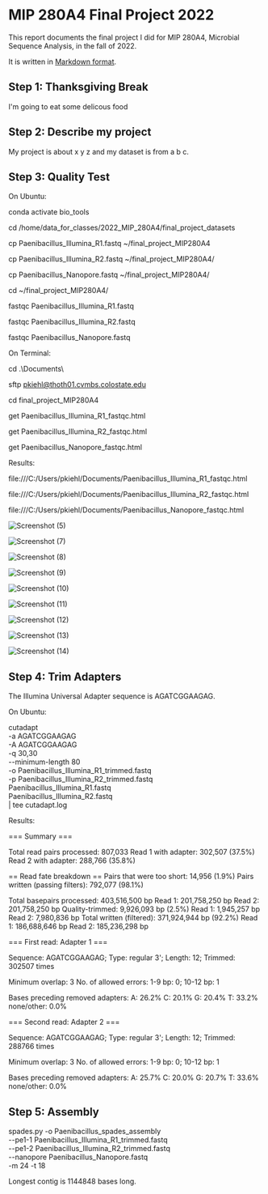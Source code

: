 # MIP 280A4 Final Project 2022

This report documents the final project I did for MIP 280A4, Microbial Sequence Analysis, in the fall of 2022.

It is written in [Markdown format](https://www.markdownguide.org/basic-syntax/).  

## Step 1: Thanksgiving Break

I'm going to eat some delicous food

## Step 2: Describe my project

My project is about x y z and my dataset is from a b c.

## Step 3: Quality Test
On Ubuntu:

conda activate bio_tools

cd /home/data_for_classes/2022_MIP_280A4/final_project_datasets

cp Paenibacillus_Illumina_R1.fastq ~/final_project_MIP280A4

cp Paenibacillus_Illumina_R2.fastq ~/final_project_MIP280A4/

cp Paenibacillus_Nanopore.fastq ~/final_project_MIP280A4/

cd ~/final_project_MIP280A4/

fastqc Paenibacillus_Illumina_R1.fastq

fastqc Paenibacillus_Illumina_R2.fastq

fastqc Paenibacillus_Nanopore.fastq


On Terminal:

cd .\Documents\

sftp pkiehl@thoth01.cvmbs.colostate.edu

cd final_project_MIP280A4

get Paenibacillus_Illumina_R1_fastqc.html

get Paenibacillus_Illumina_R2_fastqc.html

get Paenibacillus_Nanopore_fastqc.html


Results:

file:///C:/Users/pkiehl/Documents/Paenibacillus_Illumina_R1_fastqc.html

file:///C:/Users/pkiehl/Documents/Paenibacillus_Illumina_R2_fastqc.html

file:///C:/Users/pkiehl/Documents/Paenibacillus_Nanopore_fastqc.html

![Screenshot (5)](https://user-images.githubusercontent.com/116305887/204600864-f06b7506-b114-4e99-84cb-5de8820e2554.png)

![Screenshot (7)](https://user-images.githubusercontent.com/116305887/204601143-26b328d0-3105-43cd-8d07-2940964f6950.png)

![Screenshot (8)](https://user-images.githubusercontent.com/116305887/204601165-60756147-60db-40b6-af00-0df04a7a60b3.png)

![Screenshot (9)](https://user-images.githubusercontent.com/116305887/204601198-53b5e5e7-ca06-4ef6-b7f6-b30055b59772.png)

![Screenshot (10)](https://user-images.githubusercontent.com/116305887/204601215-5688c3b2-fd50-4075-94a5-ff910ff5b47f.png)

![Screenshot (11)](https://user-images.githubusercontent.com/116305887/204601233-ade19dce-69d5-478d-ad96-69f3d06f51df.png)

![Screenshot (12)](https://user-images.githubusercontent.com/116305887/204601249-9ccabee5-03ef-403c-9fd2-a5ab8bdb65f5.png)

![Screenshot (13)](https://user-images.githubusercontent.com/116305887/204601267-e212db36-8a4f-4762-8b59-dcd2fffa73fd.png)

![Screenshot (14)](https://user-images.githubusercontent.com/116305887/204601286-8641e13f-125f-44c2-bd1b-d33b530088ce.png)

## Step 4: Trim Adapters

The Illumina Universal Adapter sequence is AGATCGGAAGAG.

On Ubuntu: 

cutadapt \
   -a AGATCGGAAGAG \
   -A AGATCGGAAGAG \
   -q 30,30 \
   --minimum-length 80 \
   -o Paenibacillus_Illumina_R1_trimmed.fastq \
   -p Paenibacillus_Illumina_R2_trimmed.fastq \
   Paenibacillus_Illumina_R1.fastq \
   Paenibacillus_Illumina_R2.fastq \
   | tee cutadapt.log
 
Results: 

=== Summary ===

Total read pairs processed:            807,033
  Read 1 with adapter:                 302,507 (37.5%)
  Read 2 with adapter:                 288,766 (35.8%)

== Read fate breakdown ==
Pairs that were too short:              14,956 (1.9%)
Pairs written (passing filters):       792,077 (98.1%)

Total basepairs processed:   403,516,500 bp
  Read 1:   201,758,250 bp
  Read 2:   201,758,250 bp
Quality-trimmed:               9,926,093 bp (2.5%)
  Read 1:     1,945,257 bp
  Read 2:     7,980,836 bp
Total written (filtered):    371,924,944 bp (92.2%)
  Read 1:   186,688,646 bp
  Read 2:   185,236,298 bp

=== First read: Adapter 1 ===

Sequence: AGATCGGAAGAG; Type: regular 3'; Length: 12; Trimmed: 302507 times

Minimum overlap: 3
No. of allowed errors:
1-9 bp: 0; 10-12 bp: 1

Bases preceding removed adapters:
  A: 26.2%
  C: 20.1%
  G: 20.4%
  T: 33.2%
  none/other: 0.0%
  
=== Second read: Adapter 2 ===

Sequence: AGATCGGAAGAG; Type: regular 3'; Length: 12; Trimmed: 288766 times

Minimum overlap: 3
No. of allowed errors:
1-9 bp: 0; 10-12 bp: 1

Bases preceding removed adapters:
  A: 25.7%
  C: 20.0%
  G: 20.7%
  T: 33.6%
  none/other: 0.0%

## Step 5: Assembly

spades.py   -o Paenibacillus_spades_assembly \
   --pe1-1 Paenibacillus_Illumina_R1_trimmed.fastq \
   --pe1-2 Paenibacillus_Illumina_R2_trimmed.fastq \
   --nanopore Paenibacillus_Nanopore.fastq \
   -m 24 -t 18
   
 Longest contig is 1144848 bases long. 
